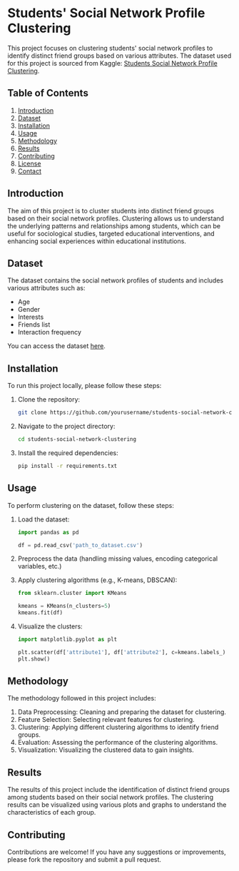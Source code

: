 # Students' Social Network Profile Clustering

This project focuses on clustering students' social network profiles to identify distinct friend groups based on various attributes. The dataset used for this project is sourced from Kaggle: [Students Social Network Profile Clustering](https://www.kaggle.com/datasets/zabihullah18/students-social-network-profile-clustering).

## Table of Contents
1. [Introduction](#introduction)
2. [Dataset](#dataset)
3. [Installation](#installation)
4. [Usage](#usage)
5. [Methodology](#methodology)
6. [Results](#results)
7. [Contributing](#contributing)
8. [License](#license)
9. [Contact](#contact)

## Introduction
The aim of this project is to cluster students into distinct friend groups based on their social network profiles. Clustering allows us to understand the underlying patterns and relationships among students, which can be useful for sociological studies, targeted educational interventions, and enhancing social experiences within educational institutions.

## Dataset
The dataset contains the social network profiles of students and includes various attributes such as:
- Age
- Gender
- Interests
- Friends list
- Interaction frequency

You can access the dataset [here](https://www.kaggle.com/datasets/zabihullah18/students-social-network-profile-clustering).

## Installation
To run this project locally, please follow these steps:

1. Clone the repository:
    ```bash
    git clone https://github.com/yourusername/students-social-network-clustering.git
    ```

2. Navigate to the project directory:
    ```bash
    cd students-social-network-clustering
    ```

3. Install the required dependencies:
    ```bash
    pip install -r requirements.txt
    ```

## Usage
To perform clustering on the dataset, follow these steps:

1. Load the dataset:
    ```python
    import pandas as pd

    df = pd.read_csv('path_to_dataset.csv')
    ```

2. Preprocess the data (handling missing values, encoding categorical variables, etc.)

3. Apply clustering algorithms (e.g., K-means, DBSCAN):
    ```python
    from sklearn.cluster import KMeans

    kmeans = KMeans(n_clusters=5)
    kmeans.fit(df)
    ```

4. Visualize the clusters:
    ```python
    import matplotlib.pyplot as plt

    plt.scatter(df['attribute1'], df['attribute2'], c=kmeans.labels_)
    plt.show()
    ```

## Methodology
The methodology followed in this project includes:

1. Data Preprocessing: Cleaning and preparing the dataset for clustering.
2. Feature Selection: Selecting relevant features for clustering.
3. Clustering: Applying different clustering algorithms to identify friend groups.
4. Evaluation: Assessing the performance of the clustering algorithms.
5. Visualization: Visualizing the clustered data to gain insights.

## Results
The results of this project include the identification of distinct friend groups among students based on their social network profiles. The clustering results can be visualized using various plots and graphs to understand the characteristics of each group.

## Contributing
Contributions are welcome! If you have any suggestions or improvements, please fork the repository and submit a pull request.